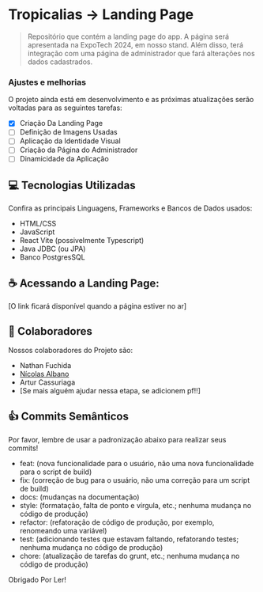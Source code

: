 # Tropicalias -> Landing Page
 
> Repositório que contém a landing page do app. A página será apresentada na ExpoTech 2024, em nosso stand. Além disso, terá integração com uma página de administrador que fará alterações nos dados cadastrados.
 
### Ajustes e melhorias
 
O projeto ainda está em desenvolvimento e as próximas atualizações serão voltadas para as seguintes tarefas:
 
- [x] Criação Da Landing Page
- [ ] Definição de Imagens Usadas
- [ ] Aplicação da Identidade Visual
- [ ] Criação da Página do Administrador
- [ ] Dinamicidade da Aplicação
 
## 💻 Tecnologias Utilizadas
 
Confira as principais Linguagens, Frameworks e Bancos de Dados usados:
 
- HTML/CSS
- JavaScript
- React Vite (possivelmente Typescript)
- Java JDBC (ou JPA)
- Banco PostgresSQL
 
## ☕ Acessando a Landing Page:
 
[O link ficará disponível quando a página estiver no ar]
 
## 🤝 Colaboradores
 
Nossos colaboradores do Projeto são:
- Nathan Fuchida
- <a href="https://github.com/nicolasruoco">Nícolas Albano</a>
- Artur Cassuriaga
- [Se mais alguém ajudar nessa etapa, se adicionem pf!!]
 
## 👍 Commits Semânticos
 
Por favor, lembre de usar a padronização abaixo para realizar seus commits!
 
- feat: (nova funcionalidade para o usuário, não uma nova funcionalidade para o script de build)
- fix: (correção de bug para o usuário, não uma correção para um script de build)
- docs: (mudanças na documentação)
- style: (formatação, falta de ponto e vírgula, etc.; nenhuma mudança no código de produção)
- refactor: (refatoração de código de produção, por exemplo, renomeando uma variável)
- test: (adicionando testes que estavam faltando, refatorando testes; nenhuma mudança no código de produção)
- chore: (atualização de tarefas do grunt, etc.; nenhuma mudança no código de produção)
 
Obrigado Por Ler!
